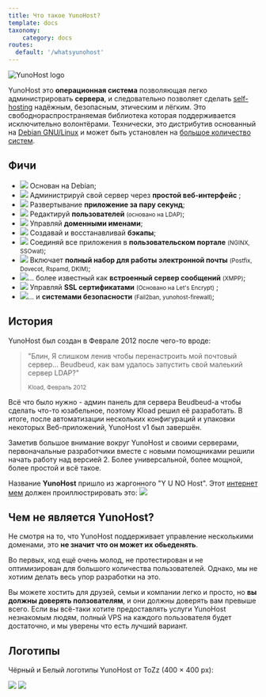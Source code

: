 ```yaml
---
title: Что такое YunoHost?
template: docs
taxonomy:
    category: docs
routes:
  default: '/whatsyunohost'
---
```


![YunoHost logo](image://YunoHost_logo_vertical.png?resize=400&id=ynhlogo)

YunoHost это **операционная система** позволяющая легко администрировать **сервера**, и следовательно позволяет сделать [self-hosting](/selfhosting) надёжным, безопасным, этическим и лёгким. Это свободнораспространяемая библиотека которая поддерживается исключительно волонтёрами. Технически, это дистрибутив основанный на [Debian GNU/Linux](https://debian.org) и может быть установлен на [большое количество систем](/install).

## Фичи

- ![](image://icon-debian.png?resize=32&classes=inline) Основан на Debian;
- ![](image://icon-tools.png?resize=32&classes=inline) Администрируй свой сервер через **простой веб-интерфейс** ;
- ![](image://icon-package.png?resize=32&classes=inline) Развертывание **приложение за пару секунд**;
- ![](image://icon-users.png?resize=32&classes=inline) Редактируй **пользователей** <small>(основано на LDAP)</small>;
- ![](image://icon-globe.png?resize=32&classes=inline) Управляй **доменными именами**;
- ![](image://icon-medic.png?resize=32&classes=inline) Создавай и восстанавливай **бэкапы**;
- ![](image://icon-door.png?resize=32&classes=inline) Соединяй все приложения в **пользовательском портале** <small>(NGINX, SSOwat)</small>;
- ![](image://icon-mail.png?resize=32&classes=inline) Включает **полный набор для работы электронной почты** <small>(Postfix, Dovecot, Rspamd, DKIM)</small>;
- ![](image://icon-messaging.png?resize=32&classes=inline)... более известный как **встроенный сервер сообщений** <small>(XMPP)</small>;
- ![](image://icon-lock.png?resize=32&classes=inline) Управляй **SSL сертификатами** <small>(Основано на Let's Encrypt)</small> ;
- ![](image://icon-shield.png?resize=32&classes=inline)... и **системами безопасности** <small>(Fail2ban, yunohost-firewall)</small>;

## История

YunoHost был создан в Феврале 2012 после чего-то вроде:

<blockquote><p>"Блин, Я слишком ленив чтобы перенастроить мой почтовый сервер... Beudbeud, как вам удалось запустить свой малеький сервер LDAP?"</p>
<small>Kload, Февраль 2012</small></blockquote>

Всё что было нужно - админ панель для сервера Beudbeud-а чтобы сделать что-то юзабельное, поэтому Kload решил её разработать. В итоге, после автоматизации нескольких конфигураций и упаковки некоторых Веб-приложений, YunoHost v1 был завершён.

Заметив большое внимание вокруг YunoHost и своими серверами, первоначальные разработчики вместе с новыми помощниками решили начать работу над версией 2. Более универсальной, более мощной, более простой и всё такое.

Название **YunoHost** пришло из жаргонного "Y U NO Host". Этот [интернет мем](https://ru.wikipedia.org/wiki/%D0%98%D0%BD%D1%82%D0%B5%D1%80%D0%BD%D0%B5%D1%82-%D0%BC%D0%B5%D0%BC) должен проиллюстрировать это:
![](image://dude_yunohost.jpg)

## Чем не является YunoHost?

Не смотря на то, что YunoHost поддерживает управление несколькими доменами, это **не значит что он может их обьеденять**.

Во первых, код ещё очень молод, не протестирован и не оптимизирован для большого количества пользователей. Однако, мы не хотиим делать весь упор разработки на это.

Вы можете хостить для друзей, семьи и компании легко и просто, но **вы должны доверять ползователям**, и они должны доверять вам превыше всего. Если вы всё-таки хотите предоставлять услуги YunoHost незнакомым людям, полный VPS на каждого пользователя будет достаточно, и мы уверены что есть лучший вариант.

## Логотипы

Чёрный и Белый логотипы YunoHost от ToZz (400 × 400 px):

![](image://ynh_logo_black_300dpi.png?resize=220)
![](image://ynh_logo_white_300dpi.png?resize=220&id=whitelogo)
